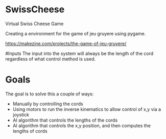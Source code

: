 # SwissCheese
Virtual Swiss Cheese Game

Creating a environment for the game of jeu gruyere using pygame.

https://makezine.com/projects/the-game-of-jeu-gruyere/

#Inputs
The input into the system will always be the length of the cord regardless of what control method is used. 

# Goals
The goal is to solve this a couple of ways:

* Manually by controlling the cords
* Using motors to run the inverse kinematics to allow control of x,y via a joystick
* AI algorithm that controls the lengths of the cords
* AI algorithm that controls the x,y position, and then computes the lengths of cords


